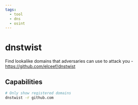 ```yaml
---
tags:
  - tool
  - dns
  - osint
---
```

# dnstwist

Find lookalike domains that adversaries can use to attack you - https://github.com/elceef/dnstwist

## Capabilities

```bash
# Only show registered domains
dnstwist -r github.com
```
